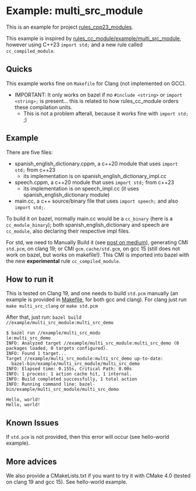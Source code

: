 # Example: multi_src_module

This is an example for project [rules_cpp23_modules](https://github.com/igormcoelho/rules_cpp23_modules).

This example is inspired by [rules_cc_module/example/multi_src_module](https://github.com/rnburn/rules_cc_module/tree/main/example/multi_src_module), however using C++23 `import std;` and a new rule called `cc_compiled_module`.

## Quicks

This example works fine on `Makefile` for Clang (not implemented on GCC).

- IMPORTANT: It only works on bazel if no `#include <string>` or `import <string>;` is present...
this is related to how rules_cc_module orders these compilation units.
    * This is not a problem afterall, because it works fine with `import std;`  ;)

## Example

There are five files:

- spanish_english_dictionary.cppm, a c++20 module that uses `import std;` from c++23
   * its implementation is on spanish_english_dictionary_impl.cc
- speech.cppm, a c++20 module that uses `import std;` from c++23
   * its implementation is on speech_impl.cc (it uses spanish_english_dictionary module)
- main.cc, a c++ source/binary file that uses `import speech;` and also `import std;`.

To build it on bazel, normally main.cc would be a `cc_binary` (here is a `cc_module_binary`); both spanish_english_dictionary and speech are `cc_module`, also declaring their respective impl files.

For std, we need to Manually Build it (see [post on medium](https://igormcoelho.medium.com/its-time-to-use-cxx-modules-on-modern-c-41a574b77e83)), generating CMI `std.pcm`, on clang 19; or CMI `gcm.cache/std.gcm`, on gcc 15 (still does not work on bazel, but works on makefile!).
This CMI is imported into bazel with the new **experimental** rule `cc_compiled_module`.

## How to run it

This is tested on Clang 19, and one needs to build `std.pcm` manually (an example is provided in [Makefile](Makefile), for both gcc and clang). For clang just run `make multi_src_clang` or `make std.pcm`

After that, just run: `bazel build //example/multi_src_module:multi_src_demo`

```
$ bazel run //example/multi_src_modu
le:multi_src_demo
INFO: Analyzed target //example/multi_src_module:multi_src_demo (0 packages loaded, 0 targets configured).
INFO: Found 1 target...
Target //example/multi_src_module:multi_src_demo up-to-date:
  bazel-bin/example/multi_src_module/multi_src_demo
INFO: Elapsed time: 0.155s, Critical Path: 0.00s
INFO: 1 process: 1 action cache hit, 1 internal.
INFO: Build completed successfully, 1 total action
INFO: Running command line: bazel-bin/example/multi_src_module/multi_src_demo

Hello, world!
Hello, world!
```

## Known Issues

If `std.pcm` is not provided, then this error will occur (see hello-world example).

## More advices

We also provide a CMakeLists.txt if you want to try it with CMake 4.0 (tested on clang 19 and gcc 15). See hello-world example.

